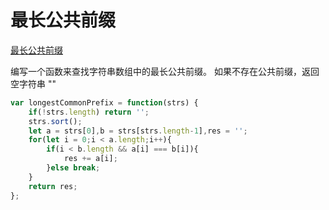 # 最长公共前缀

[最长公共前缀](https://leetcode-cn.com/problems/longest-common-prefix/)

编写一个函数来查找字符串数组中的最长公共前缀。 如果不存在公共前缀，返回空字符串 ""

```javascript
var longestCommonPrefix = function(strs) {
    if(!strs.length) return '';
    strs.sort();
    let a = strs[0],b = strs[strs.length-1],res = '';
    for(let i = 0;i < a.length;i++){
        if(i < b.length && a[i] === b[i]){
            res += a[i];
        }else break;
    }
    return res;
};
```

